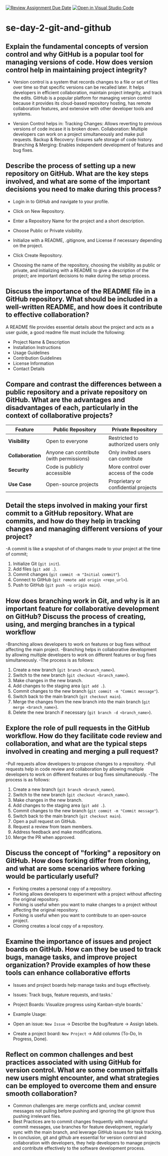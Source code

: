 [![Review Assignment Due Date](https://classroom.github.com/assets/deadline-readme-button-22041afd0340ce965d47ae6ef1cefeee28c7c493a6346c4f15d667ab976d596c.svg)](https://classroom.github.com/a/8wgCKhpZ)
[![Open in Visual Studio Code](https://classroom.github.com/assets/open-in-vscode-2e0aaae1b6195c2367325f4f02e2d04e9abb55f0b24a779b69b11b9e10269abc.svg)](https://classroom.github.com/online_ide?assignment_repo_id=18325325&assignment_repo_type=AssignmentRepo)

# se-day-2-git-and-github

## Explain the fundamental concepts of version control and why GitHub is a popular tool for managing versions of code. How does version control help in maintaining project integrity?

- Version control is a system that records changes to a file or set of files over time so that specific versions can be recalled later. It helps developers in efficient collaboration, maintain project integrity, and track the edits. GitHub is a popular platform for managing version control because it provides its cloud-based repository hosting, has remote collaboration features, and extensive with other developer tools and systems.

- Version Control helps in:
Tracking Changes: Allows reverting to previous versions of code incase it is broken down.
Collaboration: Multiple developers can work on a project simultaneously and make pull requests.
Backup & Recovery: Ensures safe storage of code history.
Branching & Merging: Enables independent development of features and bug fixes.

## Describe the process of setting up a new repository on GitHub. What are the key steps involved, and what are some of the important decisions you need to make during this process?

- Login in to GitHub and navigate to your profile.
- Click on New Repository.
- Enter a Repository Name for the project and a short description.
- Choose Public or Private visibility.
- Initialize with a README, .gitignore, and License if necessary depending on the project.
- Click Create Repository.

- Choosing the name of the repository, choosing the visibility as public or private, and initializing with a README to give a description of the project; are important decisions to make during the setup process.

## Discuss the importance of the README file in a GitHub repository. What should be included in a well-written README, and how does it contribute to effective collaboration?

A README file provides essential details about the project and acts as a user guide, a good readme file must include the following:

- Project Name & Description
- Installation Instructions
- Usage Guidelines
- Contribution Guidelines
- License Information
- Contact Details

## Compare and contrast the differences between a public repository and a private repository on GitHub. What are the advantages and disadvantages of each, particularly in the context of collaborative projects?

| Feature        | Public Repository | Private Repository |
|---------------|----------------|----------------|
| **Visibility** | Open to everyone | Restricted to authorized users only |
| **Collaboration** | Anyone can contribute (with permissions) | Only invited users can contribute |
| **Security** | Code is publicly accessible | More control over access of the code |
| **Use Case** | Open-source projects | Proprietary or confidential projects |

## Detail the steps involved in making your first commit to a GitHub repository. What are commits, and how do they help in tracking changes and managing different versions of your project?

-A commit is like a snapshot of of changes made to your project at the time of commit;

1. Initialize Git (`git init`).
2. Add files (`git add .`).
3. Commit changes (`git commit -m "Initial commit"`).
4. Connect to GitHub (`git remote add origin <repo_url>`).
5. Push to GitHub (`git push -u origin main`).

## How does branching work in Git, and why is it an important feature for collaborative development on GitHub? Discuss the process of creating, using, and merging branches in a typical workflow

-Branching allows developers to work on features or bug fixes without affecting the main project.
-Branching helps in collaborative development by allowing multiple developers to work on different features or bug fixes simultaneously.
-The process is as follows:

1. Create a new branch (`git branch <branch_name>`).
2. Switch to the new branch (`git checkout <branch_name>`).
3. Make changes in the new branch.
4. Add changes to the staging area (`git add .`).
5. Commit changes to the new branch (`git commit -m "Commit message"`).
6. Switch back to the main branch (`git checkout main`).
7. Merge the changes from the new branch into the main branch (`git merge <branch_name>`).
8. Delete the new branch if necessary (`git branch -d <branch_name>`).

## Explore the role of pull requests in the GitHub workflow. How do they facilitate code review and collaboration, and what are the typical steps involved in creating and merging a pull request?

-Pull requests allow developers to propose changes to a repository.
-Pull requests help in code review and collaboration by allowing multiple developers to work on different features or bug fixes simultaneously.
-The process is as follows:

1. Create a new branch (`git branch <branch_name>`).
2. Switch to the new branch (`git checkout <branch_name>`).
3. Make changes in the new branch.
4. Add changes to the staging area (`git add .`).
5. Commit changes to the new branch (`git commit -m "Commit message"`).
6. Switch back to the main branch (`git checkout main`).
7. Open a pull request on GitHub.
8. Request a review from team members.
9. Address feedback and make modifications.
10. Merge the PR when approved.

## Discuss the concept of "forking" a repository on GitHub. How does forking differ from cloning, and what are some scenarios where forking would be particularly useful?

- Forking creates a personal copy of a repository.
- Forking allows developers to experiment with a project without affecting the original repository.
- Forking is useful when you want to make changes to a project without affecting the original repository.
- Forking is useful when you want to contribute to an open-source project.
- Cloning creates a local copy of a repository.

## Examine the importance of issues and project boards on GitHub. How can they be used to track bugs, manage tasks, and improve project organization? Provide examples of how these tools can enhance collaborative efforts

- Issues and project boards help manage tasks and bugs effectively.
- Issues: Track bugs, feature requests, and tasks.'

- Project Boards: Visualize progress using Kanban-style boards.'

- Example Usage:
- Open an issue: `New Issue` → Describe the bug/feature → Assign labels.
- Create a project board: `New Project` → Add columns (To-Do, In Progress, Done).

## Reflect on common challenges and best practices associated with using GitHub for version control. What are some common pitfalls new users might encounter, and what strategies can be employed to overcome them and ensure smooth collaboration?

- Common challenges are: merge conflicts and, unclear commit messages not pulling before pushing  and ignoring the git ignore thus pushing irrelevant files.
- Best Practices are to commit changes frequently with meaningful commit messages, use branches for feature development, regularly sync with the main branch, and leverage GitHub issues for task tracking.
- In conclusion, git and github are essential for version control and collaboration with developers, they help developers to manage projects and contribute effectively to the software development process.
